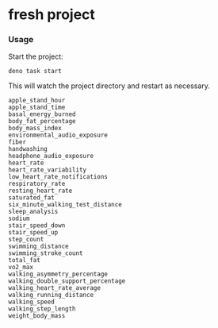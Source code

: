 # fresh project

### Usage

Start the project:

```
deno task start
```

This will watch the project directory and restart as necessary.

```
apple_stand_hour
apple_stand_time
basal_energy_burned
body_fat_percentage
body_mass_index
environmental_audio_exposure
fiber
handwashing
headphone_audio_exposure
heart_rate
heart_rate_variability
low_heart_rate_notifications
respiratory_rate
resting_heart_rate
saturated_fat
six_minute_walking_test_distance
sleep_analysis
sodium
stair_speed_down
stair_speed_up
step_count
swimming_distance
swimming_stroke_count
total_fat
vo2_max
walking_asymmetry_percentage
walking_double_support_percentage
walking_heart_rate_average
walking_running_distance
walking_speed
walking_step_length
weight_body_mass
```
